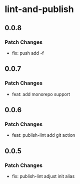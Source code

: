 # lint-and-publish

## 0.0.8

### Patch Changes

- fix: push add -f

## 0.0.7

### Patch Changes

- feat: add monorepo support

## 0.0.6

### Patch Changes

- feat: publish-lint add git action

## 0.0.5

### Patch Changes

- fix: publish-lint adjust init alias
